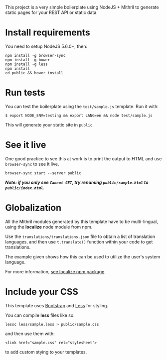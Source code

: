 This project is a very simple boilerplate using NodeJS + Mithril to generate static pages for your REST API or static data.

Install requirements
====================

You need to setup NodeJS 5.6.0+, then:

    npm install -g browser-sync
    npm install -g bower
    npm install -g less
    npm install
    cd public && bower install

Run tests
=========
You can test the boilerplate using the `test/sample.js` template. Run it with:

    $ export NODE_ENV=testing && export LANG=en && node test/sample.js

This will generate your static site in `public`.

See it live
============
One good practice to see this at work is to print the output to HTML and use `browser-sync` to see it live.

    browser-sync start --server public

***Note: if you only see `Cannot GET`, try renaming `public/sample.html` to `public/index.html`.***


Globalization
================================================
All the Mithril modules generated by this template have to be multi-lingual, using the **localize** node module from npm. 

Use the `translations/translations.json` file to obtain a list of translation languages, and then use ```t.translate()``` function within your code to get translations.

The example given shows how this can be used to utilize the user's system language.

For more information, [see localize npm package](https://www.npmjs.com/package/localize).

Include your CSS
================================================
This template uses [Bootstrap] and [Less] for styling.

You can compile **less** files like so:

    lessc less/sample.less > public/sample.css

and then use them with:

    <link href="sample.css" rel="stylesheet">

to add custom stying to your templates.

[Bootstrap]: http://getbootstrap.com "Bootstrap is the most popular HTML, CSS, and JS framework"
[Less]: http://lesscss.org
